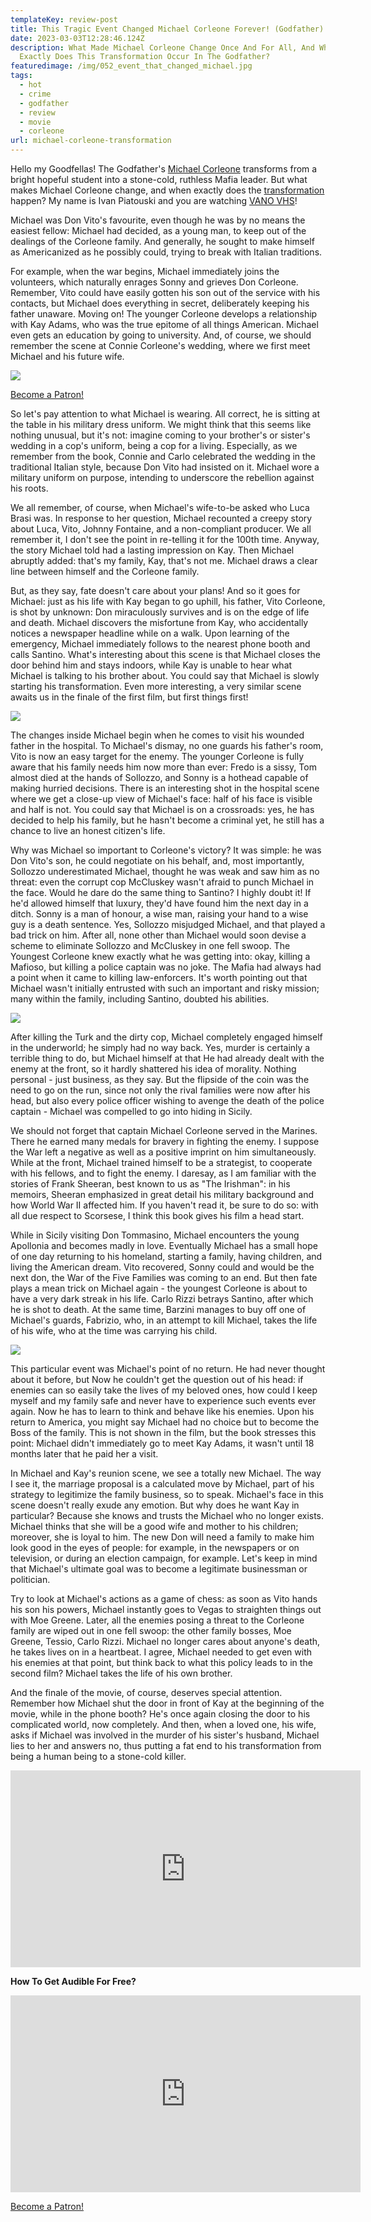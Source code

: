 ```yaml
---
templateKey: review-post
title: This Tragic Event Changed Michael Corleone Forever! (Godfather)
date: 2023-03-03T12:28:46.124Z
description: What Made Michael Corleone Change Once And For All, And When
  Exactly Does This Transformation Occur In The Godfather?
featuredimage: /img/052_event_that_changed_michael.jpg
tags:
  - hot
  - crime
  - godfather
  - review
  - movie
  - corleone
url: michael-corleone-transformation
---
```

Hello my Goodfellas! [](https://youtu.be/E0X0QScOSeE)The Godfather's [Michael Corleone](https://youtu.be/Z3-x70YwDxo) transforms from a bright hopeful student into a stone-cold, ruthless Mafia leader. But what makes Michael Corleone change, and when exactly does the [transformation](https://youtu.be/Z3-x70YwDxo) happen? My name is Ivan Piatouski and you are watching [VANO VHS](https://www.youtube.com/@vanovhs)!

Michael was Don Vito's favourite, even though he was by no means the easiest fellow: Michael had decided, as a young man, to keep out of the dealings of the Corleone family. And generally, he sought to make himself as Americanized as he possibly could, trying to break with Italian traditions.

For example, when the war begins, Michael immediately joins the volunteers, which naturally enrages Sonny and grieves Don Corleone. Remember, Vito could have easily gotten his son out of the service with his contacts, but Michael does everything in secret, deliberately keeping his father unaware. Moving on! The younger Corleone develops a relationship with Kay Adams, who was the true epitome of all things American. Michael even gets an education by going to university. And, of course, we should remember the scene at Connie Corleone's wedding, where we first meet Michael and his future wife.

![](/img/052_event_that_changed_michael.00_01_03_01.still002.png)

<a href="https://www.patreon.com/bePatron?u=79936642" data-patreon-widget-type="become-patron-button">Become a Patron!</a>

So let's pay attention to what Michael is wearing. All correct, he is sitting at the table in his military dress uniform. We might think that this seems like nothing unusual, but it's not: imagine coming to your brother's or sister's wedding in a cop's uniform, being a cop for a living. Especially, as we remember from the book, Connie and Carlo celebrated the wedding in the traditional Italian style, because Don Vito had insisted on it. Michael wore a military uniform on purpose, intending to underscore the rebellion against his roots.

We all remember, of course, when Michael's wife-to-be asked who Luca Brasi was. In response to her question, Michael recounted a creepy story about Luca, Vito, Johnny Fontaine, and a non-compliant producer. We all remember it, I don't see the point in re-telling it for the 100th time. Anyway, the story Michael told had a lasting impression on Kay. Then Michael abruptly added: that's my family, Kay, that's not me. Michael draws a clear line between himself and the Corleone family.

But, as they say, fate doesn't care about your plans! And so it goes for Michael: just as his life with Kay began to go uphill, his father, Vito Corleone, is shot by unknown: Don miraculously survives and is on the edge of life and death. Michael discovers the misfortune from Kay, who accidentally notices a newspaper headline while on a walk. Upon learning of the emergency, Michael immediately follows to the nearest phone booth and calls Santino. What's interesting about this scene is that Michael closes the door behind him and stays indoors, while Kay is unable to hear what Michael is talking to his brother about. You could say that Michael is slowly starting his transformation. Even more interesting, a very similar scene awaits us in the finale of the first film, but first things first!

![](/img/052_event_that_changed_michael.00_03_07_05.still003.png)

The changes inside Michael begin when he comes to visit his wounded father in the hospital. To Michael's dismay, no one guards his father's room, Vito is now an easy target for the enemy. The younger Corleone is fully aware that his family needs him now more than ever: Fredo is a sissy, Tom almost died at the hands of Sollozzo, and Sonny is a hothead capable of making hurried decisions. There is an interesting shot in the hospital scene where we get a close-up view of Michael's face: half of his face is visible and half is not. You could say that Michael is on a crossroads: yes, he has decided to help his family, but he hasn't become a criminal yet, he still has a chance to live an honest citizen's life.

Why was Michael so important to Corleone's victory? It was simple: he was Don Vito's son, he could negotiate on his behalf, and, most importantly, Sollozzo underestimated Michael, thought he was weak and saw him as no threat: even the corrupt cop McCluskey wasn't afraid to punch Michael in the face. Would he dare do the same thing to Santino? I highly doubt it! If he'd allowed himself that luxury, they'd have found him the next day in a ditch. Sonny is a man of honour, a wise man, raising your hand to a wise guy is a death sentence. Yes, Sollozzo misjudged Michael, and that played a bad trick on him. After all, none other than Michael would soon devise a scheme to eliminate Sollozzo and McCluskey in one fell swoop. The Youngest Corleone knew exactly what he was getting into: okay, killing a Mafioso, but killing a police captain was no joke. The Mafia had always had a point when it came to killing law-enforcers. It's worth pointing out that Michael wasn't initially entrusted with such an important and risky mission; many within the family, including Santino, doubted his abilities.

![](/img/052_event_that_changed_michael.00_00_09_08.still001.png)

After killing the Turk and the dirty cop, Michael completely engaged himself in the underworld; he simply had no way back. Yes, murder is certainly a terrible thing to do, but Michael himself at that He had already dealt with the enemy at the front, so it hardly shattered his idea of morality. Nothing personal - just business, as they say. But the flipside of the coin was the need to go on the run, since not only the rival families were now after his head, but also every police officer wishing to avenge the death of the police captain - Michael was compelled to go into hiding in Sicily.

We should not forget that captain Michael Corleone served in the Marines. There he earned many medals for bravery in fighting the enemy. I suppose the War left a negative as well as a positive imprint on him simultaneously. While at the front, Michael trained himself to be a strategist, to cooperate with his fellows, and to fight the enemy. I daresay, as I am familiar with the stories of Frank Sheeran, best known to us as "The Irishman": in his memoirs, Sheeran emphasized in great detail his military background and how World War II affected him. If you haven't read it, be sure to do so: with all due respect to Scorsese, I think this book gives his film a head start.

While in Sicily visiting Don Tommasino, Michael encounters the young Apollonia and becomes madly in love. Eventually Michael has a small hope of one day returning to his homeland, starting a family, having children, and living the American dream. Vito recovered, Sonny could and would be the next don, the War of the Five Families was coming to an end. But then fate plays a mean trick on Michael again - the youngest Corleone is about to have a very dark streak in his life. Carlo Rizzi betrays Santino, after which he is shot to death. At the same time, Barzini manages to buy off one of Michael's guards, Fabrizio, who, in an attempt to kill Michael, takes the life of his wife, who at the time was carrying his child.

![](/img/052_event_that_changed_michael.00_08_15_02.still006.png)

This particular event was Michael's point of no return. He had never thought about it before, but Now he couldn't get the question out of his head: if enemies can so easily take the lives of my beloved ones, how could I keep myself and my family safe and never have to experience such events ever again. Now he has to learn to think and behave like his enemies. Upon his return to America, you might say Michael had no choice but to become the Boss of the family. This is not shown in the film, but the book stresses this point: Michael didn't immediately go to meet Kay Adams, it wasn't until 18 months later that he paid her a visit.

In Michael and Kay's reunion scene, we see a totally new Michael. The way I see it, the marriage proposal is a calculated move by Michael, part of his strategy to legitimize the family business, so to speak. Michael's face in this scene doesn't really exude any emotion. But why does he want Kay in particular? Because she knows and trusts the Michael who no longer exists. Michael thinks that she will be a good wife and mother to his children; moreover, she is loyal to him. The new Don will need a family to make him look good in the eyes of people: for example, in the newspapers or on television, or during an election campaign, for example. Let's keep in mind that Michael's ultimate goal was to become a legitimate businessman or politician.

Try to look at Michael's actions as a game of chess: as soon as Vito hands his son his powers, Michael instantly goes to Vegas to straighten things out with Moe Greene. Later, all the enemies posing a threat to the Corleone family are wiped out in one fell swoop: the other family bosses, Moe Greene, Tessio, Carlo Rizzi. Michael no longer cares about anyone's death, he takes lives on in a heartbeat. I agree, Michael needed to get even with his enemies at that point, but think back to what this policy leads to in the second film? Michael takes the life of his own brother.

And the finale of the movie, of course, deserves special attention. Remember how Michael shut the door in front of Kay at the beginning of the movie, while in the phone booth? He's once again closing the door to his complicated world, now completely. And then, when a loved one, his wife, asks if Michael was involved in the murder of his sister's husband, Michael lies to her and answers no, thus putting a fat end to his transformation from being a human being to a stone-cold killer.

<div class="video-container"><iframe width="560" height="315" src="https://www.youtube.com/embed/Z3-x70YwDxo" title="YouTube video player" frameborder="0" allow="accelerometer; autoplay; clipboard-write; encrypted-media; gyroscope; picture-in-picture; web-share" allowfullscreen></iframe></div>

**How To Get Audible For Free?** 

<div class="video-container"><iframe width="560" height="315" src="https://www.youtube.com/embed/DX3Cwge33Ks" title="YouTube video player" frameborder="0" allow="accelerometer; autoplay; clipboard-write; encrypted-media; gyroscope; picture-in-picture; web-share" allowfullscreen></iframe></div>

<a href="https://www.patreon.com/bePatron?u=79936642" data-patreon-widget-type="become-patron-button">Become a Patron!</a>